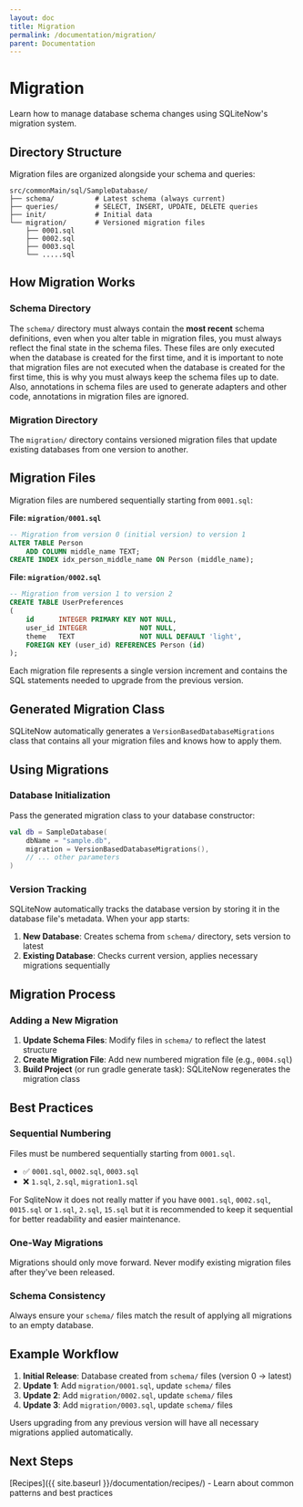 ```yaml
---
layout: doc
title: Migration
permalink: /documentation/migration/
parent: Documentation
---
```


# Migration

Learn how to manage database schema changes using SQLiteNow's migration system.

## Directory Structure

Migration files are organized alongside your schema and queries:

```
src/commonMain/sql/SampleDatabase/
├── schema/          # Latest schema (always current)
├── queries/         # SELECT, INSERT, UPDATE, DELETE queries
├── init/            # Initial data
└── migration/       # Versioned migration files
    ├── 0001.sql
    ├── 0002.sql
    ├── 0003.sql
    └── .....sql
```

## How Migration Works

### Schema Directory

The `schema/` directory must always contain the **most recent** schema definitions, even when you
alter table in migration files, you must always reflect the final state in the schema files.
These files are only executed when the database is created for the first time, and it is important
to note that migration files are not executed when the database is created for the first time,
this is why you must always keep the schema files up to date. Also, annotations in schema files
are used to generate adapters and other code, annotations in migration files are ignored.

### Migration Directory

The `migration/` directory contains versioned migration files that update existing databases from
one version to another.

## Migration Files

Migration files are numbered sequentially starting from `0001.sql`:

**File: `migration/0001.sql`**

```sql
-- Migration from version 0 (initial version) to version 1
ALTER TABLE Person
    ADD COLUMN middle_name TEXT;
CREATE INDEX idx_person_middle_name ON Person (middle_name);
```

**File: `migration/0002.sql`**

```sql
-- Migration from version 1 to version 2
CREATE TABLE UserPreferences
(
    id      INTEGER PRIMARY KEY NOT NULL,
    user_id INTEGER             NOT NULL,
    theme   TEXT                NOT NULL DEFAULT 'light',
    FOREIGN KEY (user_id) REFERENCES Person (id)
);
```

Each migration file represents a single version increment and contains the SQL statements needed to upgrade from the
previous version.

## Generated Migration Class

SQLiteNow automatically generates a `VersionBasedDatabaseMigrations` class that contains all your migration files
and knows how to apply them.

## Using Migrations

### Database Initialization

Pass the generated migration class to your database constructor:

```kotlin
val db = SampleDatabase(
    dbName = "sample.db",
    migration = VersionBasedDatabaseMigrations(),
    // ... other parameters
)
```

### Version Tracking

SQLiteNow automatically tracks the database version by storing it in the database file's metadata.
When your app starts:

1. **New Database**: Creates schema from `schema/` directory, sets version to latest
2. **Existing Database**: Checks current version, applies necessary migrations sequentially

## Migration Process

### Adding a New Migration

1. **Update Schema Files**: Modify files in `schema/` to reflect the latest structure
2. **Create Migration File**: Add new numbered migration file (e.g., `0004.sql`)
3. **Build Project** (or run gradle generate task): SQLiteNow regenerates the migration class

## Best Practices

### Sequential Numbering

Files must be numbered sequentially starting from `0001.sql`.

- ✅ `0001.sql`, `0002.sql`, `0003.sql`
- ❌ `1.sql`, `2.sql`, `migration1.sql`

For SqliteNow it does not really matter if you have `0001.sql`, `0002.sql`, `0015.sql` or `1.sql`, `2.sql`, `15.sql`
but it is recommended to keep it sequential for better readability and easier maintenance.

### One-Way Migrations

Migrations should only move forward. Never modify existing migration files after they've been released.

### Schema Consistency

Always ensure your `schema/` files match the result of applying all migrations to an empty database.

## Example Workflow

1. **Initial Release**: Database created from `schema/` files (version 0 → latest)
2. **Update 1**: Add `migration/0001.sql`, update `schema/` files
3. **Update 2**: Add `migration/0002.sql`, update `schema/` files
4. **Update 3**: Add `migration/0003.sql`, update `schema/` files

Users upgrading from any previous version will have all necessary migrations applied automatically.

## Next Steps

[Recipes]({{ site.baseurl }}/documentation/recipes/) - Learn about common patterns and best practices
